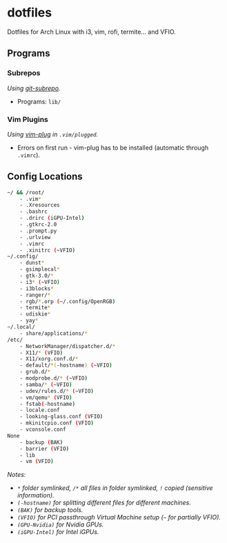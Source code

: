 dotfiles
========

Dotfiles for Arch Linux with i3, vim, rofi, termite... and VFIO.

## Programs

### Subrepos

_Using [git-subrepo](https://github.com/ingydotnet/git-subrepo)._

- Programs: `lib/`

### Vim Plugins

_Using [vim-plug](https://github.com/junegunn/vim-plug) in `.vim/plugged`._

- Errors on first run - vim-plug has to be installed (automatic through `.vimrc`).

## Config Locations

```sh
~/ && /root/
    - .vim*
    - .Xresources
    - .bashrc
    - .drirc (iGPU-Intel)
    - .gtkrc-2.0
    - .prompt.py
    - .urlview
    - .vimrc
    - .xinitrc (~VFIO)
~/.config/
    - dunst*
    - gsimplecal*
    - gtk-3.0/*
    - i3* (~VFIO)
    - i3blocks*
    - ranger/*
    - rgb/*.orp (~/.config/OpenRGB)
    - termite*
    - udiskie*
    - yay*
~/.local/
    - share/applications/*
/etc/
    - NetworkManager/dispatcher.d/*
    - X11/* (VFIO)
    - X11/xorg.conf.d/*
    - default/*(-hostname) (~VFIO)
    - grub.d/*
    - modprobe.d/* (~VFIO)
    - samba/* (~VFIO)
    - udev/rules.d/* (~VFIO)
    - vm/qemu* (VFIO)
    - fstab(-hostname)
    - locale.conf
    - looking-glass.conf (VFIO)
    - mkinitcpio.conf (VFIO)
    - vconsole.conf
None
    - backup (BAK)
    - barrier (VFIO)
    - lib
    - vm (VFIO)
```
_Notes:_
- _`*` folder symlinked, `/*` all files in folder symlinked, `!` copied (sensitive information)._
- _`(-hostname)` for splitting different files for different machines._
- _`(BAK)` for backup tools._
- _`(VFIO)` for PCI passthrough Virtual Machine setup (`~` for partially VFIO)._
- _`(GPU-Nvidia)` for Nvidia GPUs._
- _`(iGPU-Intel)` for Intel iGPUs._
